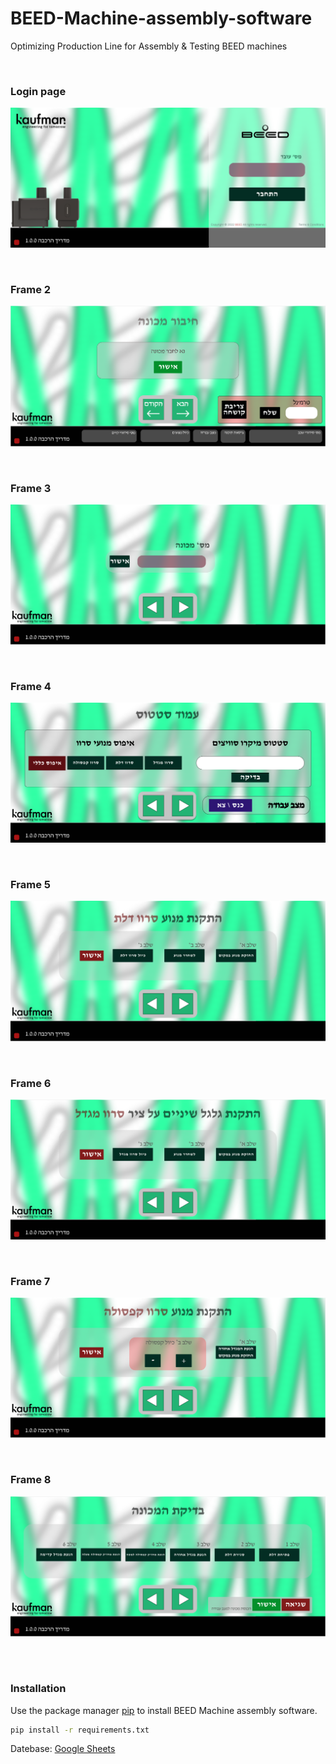 # BEED-Machine-assembly-software
Optimizing Production Line for Assembly &amp; Testing BEED machines
<p>
<br />
</p>
 
### Login page
![alt text](/githun_images/Frame1.png)

<p>
<br />
</p>

### Frame 2
![alt text](./githun_images/Frame2.PNG)

<p>
<br />
</p>

### Frame 3
![alt text](./githun_images/Frame3.PNG)

<p>
<br />
</p>

### Frame 4
![alt text](./githun_images/Frame4.PNG)

<p>
<br />
</p>

### Frame 5
![alt text](./githun_images/Frame5.PNG)

<p>
<br />
</p>

### Frame 6
![alt text](./githun_images/Frame6.PNG)

<p>
<br />
</p>

### Frame 7
![alt text](./githun_images/Frame7.PNG)

<p>
<br />
</p>

### Frame 8
![alt text](./githun_images/Frame8.PNG)

<p>
<br />
</p>

#
### Installation

Use the package manager [pip](https://pip.pypa.io/en/stable/) to install BEED Machine assembly software.

```bash
pip install -r requirements.txt
```

Datebase: [Google Sheets](https://docs.google.com/spreadsheets/d/1WCipe1T_7OSW84k238BV8im55WchTQrojHic1ZyTB08/edit#gid=1779886144)

